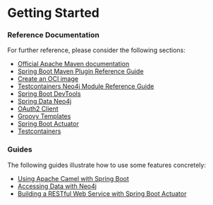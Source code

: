 # Getting Started

### Reference Documentation
For further reference, please consider the following sections:

* [Official Apache Maven documentation](https://maven.apache.org/guides/index.html)
* [Spring Boot Maven Plugin Reference Guide](https://docs.spring.io/spring-boot/docs/2.3.6.RELEASE/maven-plugin/reference/html/)
* [Create an OCI image](https://docs.spring.io/spring-boot/docs/2.3.6.RELEASE/maven-plugin/reference/html/#build-image)
* [Testcontainers Neo4j Module Reference Guide](https://www.testcontainers.org/modules/databases/neo4j/)
* [Spring Boot DevTools](https://docs.spring.io/spring-boot/docs/2.4.0/reference/htmlsingle/#using-boot-devtools)
* [Spring Data Neo4j](https://docs.spring.io/spring-boot/docs/2.4.0/reference/htmlsingle/#boot-features-neo4j)
* [OAuth2 Client](https://docs.spring.io/spring-boot/docs/2.4.0/reference/htmlsingle/#boot-features-security-oauth2-client)
* [Groovy Templates](https://docs.spring.io/spring-boot/docs/2.4.0/reference/htmlsingle/#boot-features-spring-mvc-template-engines)
* [Spring Boot Actuator](https://docs.spring.io/spring-boot/docs/2.4.0/reference/htmlsingle/#production-ready)
* [Testcontainers](https://www.testcontainers.org/)

### Guides
The following guides illustrate how to use some features concretely:

* [Using Apache Camel with Spring Boot](https://camel.apache.org/camel-spring-boot/latest/spring-boot.html)
* [Accessing Data with Neo4j](https://spring.io/guides/gs/accessing-data-neo4j/)
* [Building a RESTful Web Service with Spring Boot Actuator](https://spring.io/guides/gs/actuator-service/)

